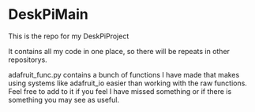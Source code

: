 # DeskPiMain
This is the repo for my DeskPiProject

It contains all my code in one place, so there will be repeats in other repositorys.

adafruit_func.py contains a bunch of functions I have made that makes using systems like adafruit_io easier than working with the raw functions. Feel free to add to it if you feel I have missed something or if there is something you may see as useful.
